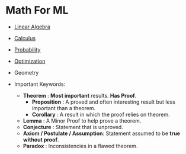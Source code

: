 # Math For ML

* [Linear Algebra](./MathForMLAlgebra)

* [Calculus](./MathForMLCalculus)

* [Probability](./MathForMLProb.md)

* [Optimization](./MathForMLOpt.md)

* Geometry

* Important Keywords:

  * **Theorem** : **Most important** results. **Has Proof**.
    * **Proposition** : A proved and often interesting result but less important than a theorem.
    * **Corollary** : A result in which the proof relies on theorem.
  * **Lemma** : A Minor Proof to help prove a theorem.
  * **Conjecture** : Statement that is unproved.
  * **Axiom / Postulate / Assumption**: Statement assumed to be **true without proof**.
  * **Paradox** : Inconsistencies in a flawed theorem.

  

  

